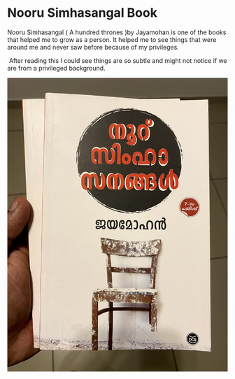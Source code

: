 # Nooru Simhasangal Book

Nooru Simhasangal \( A hundred thrones \)by Jayamohan is one of the books that helped me to grow as a person. It helped me to see things that were around me and never saw before because of my privileges.

‌ After reading this I could see things are so subtle and might not notice if we are from a privileged background.

![](../../.gitbook/assets/img_0937.jpg)

